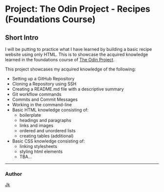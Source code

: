 # Project: The Odin Project - Recipes (Foundations Course)

## Short Intro

I will be putting to practice what I have learned by building a basic recipe website using only HTML. This is to showcase the acquired knowledge learned in the foundations course of [The Odin Project](https://www.theodinproject.com/lessons/foundations-recipes).

This project showcases my acquired knowledge of the following:

- Setting up a GitHub Repository
- Cloning a Repository using SSH
- Creating a README.md file with a descriptive summary
- Git workflow commands
- Commits and Commit Messages
- Working in the command-line
- Basic HTML knowledge consisting of:
	* boilerplate
	* headings and paragraphs
	* links and images
	* ordered and unordered lists
	* creating tables (additional)
- Basic CSS knowledge consisting of:
	* linking stylesheets
	* styling html elements
	* TBA...

---

### Author

[Jk](https://github.com/thecoderace)
